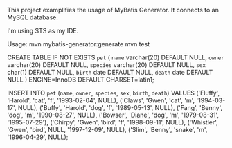 This project examplifies the usage of MyBatis Generator. It connects to an MySQL database.

I'm using STS as my IDE.

Usage:
mvn mybatis-generator:generate
mvn test

CREATE TABLE IF NOT EXISTS `pet` (
  `name` varchar(20) DEFAULT NULL,
  `owner` varchar(20) DEFAULT NULL,
  `species` varchar(20) DEFAULT NULL,
  `sex` char(1) DEFAULT NULL,
  `birth` date DEFAULT NULL,
  `death` date DEFAULT NULL
) ENGINE=InnoDB DEFAULT CHARSET=latin1;


INSERT INTO `pet` (`name`, `owner`, `species`, `sex`, `birth`, `death`) VALUES
('Fluffy', 'Harold', 'cat', 'f', '1993-02-04', NULL),
('Claws', 'Gwen', 'cat', 'm', '1994-03-17', NULL),
('Buffy', 'Harold', 'dog', 'f', '1989-05-13', NULL),
('Fang', 'Benny', 'dog', 'm', '1990-08-27', NULL),
('Bowser', 'Diane', 'dog', 'm', '1979-08-31', '1995-07-29'),
('Chirpy', 'Gwen', 'bird', 'f', '1998-09-11', NULL),
('Whistler', 'Gwen', 'bird', NULL, '1997-12-09', NULL),
('Slim', 'Benny', 'snake', 'm', '1996-04-29', NULL);

